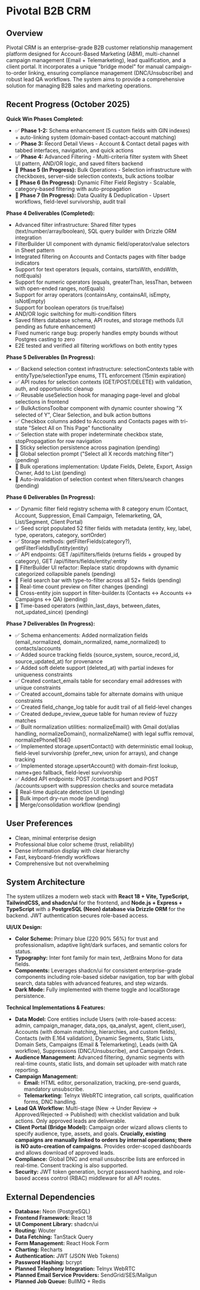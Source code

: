 # Pivotal B2B CRM

## Overview

Pivotal CRM is an enterprise-grade B2B customer relationship management platform designed for Account-Based Marketing (ABM), multi-channel campaign management (Email + Telemarketing), lead qualification, and a client portal. It incorporates a unique "bridge model" for manual campaign-to-order linking, ensuring compliance management (DNC/Unsubscribe) and robust lead QA workflows. The system aims to provide a comprehensive solution for managing B2B sales and marketing operations.

## Recent Progress (October 2025)

**Quick Win Phases Completed:**
- ✅ **Phase 1-2:** Schema enhancement (5 custom fields with GIN indexes) + auto-linking system (domain-based contact-account matching)
- ✅ **Phase 3:** Record Detail Views - Account & Contact detail pages with tabbed interfaces, navigation, and quick actions
- ✅ **Phase 4:** Advanced Filtering - Multi-criteria filter system with Sheet UI pattern, AND/OR logic, and saved filters backend
- 🔄 **Phase 5 (In Progress):** Bulk Operations - Selection infrastructure with checkboxes, server-side selection contexts, bulk actions toolbar
- 🔄 **Phase 6 (In Progress):** Dynamic Filter Field Registry - Scalable, category-based filtering with auto-propagation
- 🔄 **Phase 7 (In Progress):** Data Quality & Deduplication - Upsert workflows, field-level survivorship, audit trail

**Phase 4 Deliverables (Completed):**
- Advanced filter infrastructure: Shared filter types (text/number/array/boolean), SQL query builder with Drizzle ORM integration
- FilterBuilder UI component with dynamic field/operator/value selectors in Sheet pattern
- Integrated filtering on Accounts and Contacts pages with filter badge indicators
- Support for text operators (equals, contains, startsWith, endsWith, notEquals)
- Support for numeric operators (equals, greaterThan, lessThan, between with open-ended ranges, notEquals)
- Support for array operators (containsAny, containsAll, isEmpty, isNotEmpty)
- Support for boolean operators (is true/false)
- AND/OR logic switching for multi-condition filters
- Saved filters database schema, API routes, and storage methods (UI pending as future enhancement)
- Fixed numeric range bug: properly handles empty bounds without Postgres casting to zero
- E2E tested and verified all filtering workflows on both entity types

**Phase 5 Deliverables (In Progress):**
- ✅ Backend selection context infrastructure: selectionContexts table with entityType/selectionType enums, TTL enforcement (15min expiration)
- ✅ API routes for selection contexts (GET/POST/DELETE) with validation, auth, and opportunistic cleanup
- ✅ Reusable useSelection hook for managing page-level and global selections in frontend
- ✅ BulkActionsToolbar component with dynamic counter showing "X selected of Y", Clear Selection, and bulk action buttons
- ✅ Checkbox columns added to Accounts and Contacts pages with tri-state "Select All on This Page" functionality
- ✅ Selection state with proper indeterminate checkbox state, stopPropagation for row navigation
- 🔄 Sticky selection persistence across pagination (pending)
- 🔄 Global selection prompt ("Select all X records matching filter") (pending)
- 🔄 Bulk operations implementation: Update Fields, Delete, Export, Assign Owner, Add to List (pending)
- 🔄 Auto-invalidation of selection context when filters/search changes (pending)

**Phase 6 Deliverables (In Progress):**
- ✅ Dynamic filter field registry schema with 8 category enum (Contact, Account, Suppression, Email Campaign, Telemarketing, QA, List/Segment, Client Portal)
- ✅ Seed script populated 52 filter fields with metadata (entity, key, label, type, operators, category, sortOrder)
- ✅ Storage methods: getFilterFields(category?), getFilterFieldsByEntity(entity)
- ✅ API endpoints: GET /api/filters/fields (returns fields + grouped by category), GET /api/filters/fields/entity/:entity
- 🔄 FilterBuilder UI refactor: Replace static dropdowns with dynamic categorized collapsible panels (pending)
- 🔄 Field search bar with type-to-filter across all 52+ fields (pending)
- 🔄 Real-time count preview on filter changes (pending)
- 🔄 Cross-entity join support in filter-builder.ts (Contacts ↔ Accounts ↔ Campaigns ↔ QA) (pending)
- 🔄 Time-based operators (within_last_days, between_dates, not_updated_since) (pending)

**Phase 7 Deliverables (In Progress):**
- ✅ Schema enhancements: Added normalization fields (email_normalized, domain_normalized, name_normalized) to contacts/accounts
- ✅ Added source tracking fields (source_system, source_record_id, source_updated_at) for provenance
- ✅ Added soft delete support (deleted_at) with partial indexes for uniqueness constraints
- ✅ Created contact_emails table for secondary email addresses with unique constraints
- ✅ Created account_domains table for alternate domains with unique constraints
- ✅ Created field_change_log table for audit trail of all field-level changes
- ✅ Created dedupe_review_queue table for human review of fuzzy matches
- ✅ Built normalization utilities: normalizeEmail() with Gmail dot/alias handling, normalizeDomain(), normalizeName() with legal suffix removal, normalizePhoneE164()
- ✅ Implemented storage.upsertContact() with deterministic email lookup, field-level survivorship (prefer_new, union for arrays), and change tracking
- ✅ Implemented storage.upsertAccount() with domain-first lookup, name+geo fallback, field-level survivorship
- ✅ Added API endpoints: POST /contacts:upsert and POST /accounts:upsert with suppression checks and source metadata
- 🔄 Real-time duplicate detection UI (pending)
- 🔄 Bulk import dry-run mode (pending)
- 🔄 Merge/consolidation workflow (pending)

## User Preferences

- Clean, minimal enterprise design
- Professional blue color scheme (trust, reliability)
- Dense information display with clear hierarchy
- Fast, keyboard-friendly workflows
- Comprehensive but not overwhelming

## System Architecture

The system utilizes a modern web stack with **React 18 + Vite, TypeScript, TailwindCSS, and shadcn/ui** for the frontend, and **Node.js + Express + TypeScript** with a **PostgreSQL (Neon) database via Drizzle ORM** for the backend. JWT authentication secures role-based access.

**UI/UX Design:**
- **Color Scheme:** Primary blue (220 90% 56%) for trust and professionalism, adaptive light/dark surfaces, and semantic colors for status.
- **Typography:** Inter font family for main text, JetBrains Mono for data fields.
- **Components:** Leverages shadcn/ui for consistent enterprise-grade components including role-based sidebar navigation, top bar with global search, data tables with advanced features, and step wizards.
- **Dark Mode:** Fully implemented with theme toggle and localStorage persistence.

**Technical Implementations & Features:**

- **Data Model:** Core entities include Users (with role-based access: admin, campaign_manager, data_ops, qa_analyst, agent, client_user), Accounts (with domain matching, hierarchies, and custom fields), Contacts (with E.164 validation), Dynamic Segments, Static Lists, Domain Sets, Campaigns (Email & Telemarketing), Leads (with QA workflow), Suppressions (DNC/Unsubscribe), and Campaign Orders.
- **Audience Management:** Advanced filtering, dynamic segments with real-time counts, static lists, and domain set uploader with match rate reporting.
- **Campaign Management:**
    - **Email:** HTML editor, personalization, tracking, pre-send guards, mandatory unsubscribe.
    - **Telemarketing:** Telnyx WebRTC integration, call scripts, qualification forms, DNC handling.
- **Lead QA Workflow:** Multi-stage (New → Under Review → Approved/Rejected → Published) with checklist validation and bulk actions. Only approved leads are deliverable.
- **Client Portal (Bridge Model):** Campaign order wizard allows clients to specify audience, type, assets, and goals. **Crucially, existing campaigns are manually linked to orders by internal operations; there is NO auto-creation of campaigns.** Provides order-scoped dashboards and allows download of approved leads.
- **Compliance:** Global DNC and email unsubscribe lists are enforced in real-time. Consent tracking is also supported.
- **Security:** JWT token generation, bcrypt password hashing, and role-based access control (RBAC) middleware for all API routes.

## External Dependencies

- **Database:** Neon (PostgreSQL)
- **Frontend Framework:** React 18
- **UI Component Library:** shadcn/ui
- **Routing:** Wouter
- **Data Fetching:** TanStack Query
- **Form Management:** React Hook Form
- **Charting:** Recharts
- **Authentication:** JWT (JSON Web Tokens)
- **Password Hashing:** bcrypt
- **Planned Telephony Integration:** Telnyx WebRTC
- **Planned Email Service Providers:** SendGrid/SES/Mailgun
- **Planned Job Queue:** BullMQ + Redis